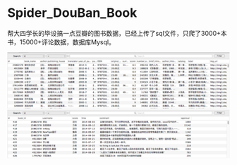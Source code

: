 # Spider_DouBan_Book
帮大四学长的毕设搞一点豆瓣的图书数据，已经上传了sql文件，只爬了3000+本书，15000+评论数据，数据库Mysql。

![image](https://github.com/Benjamin1901/Spider_DouBan_Book/blob/master/1.png)
![image](https://github.com/Benjamin1901/Spider_DouBan_Book/blob/master/2.png)
